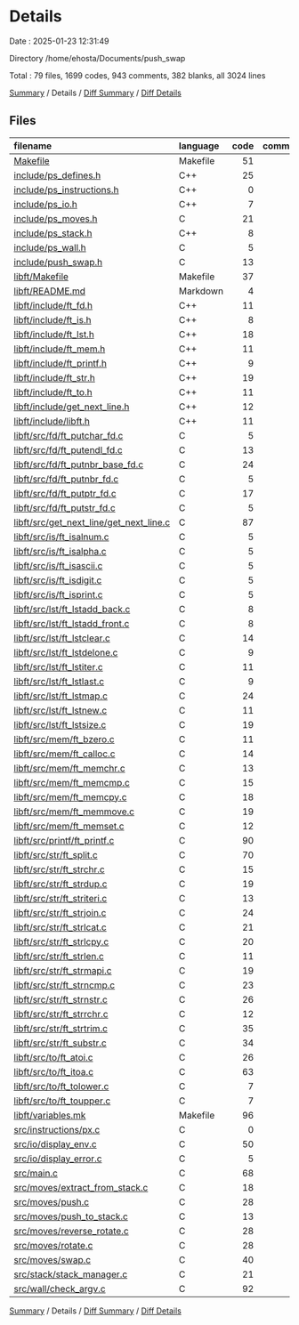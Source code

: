 # Details

Date : 2025-01-23 12:31:49

Directory /home/ehosta/Documents/push_swap

Total : 79 files,  1699 codes, 943 comments, 382 blanks, all 3024 lines

[Summary](results.md) / Details / [Diff Summary](diff.md) / [Diff Details](diff-details.md)

## Files
| filename | language | code | comment | blank | total |
| :--- | :--- | ---: | ---: | ---: | ---: |
| [Makefile](/Makefile) | Makefile | 51 | 11 | 14 | 76 |
| [include/ps\_defines.h](/include/ps_defines.h) | C++ | 25 | 11 | 5 | 41 |
| [include/ps\_instructions.h](/include/ps_instructions.h) | C++ | 0 | 11 | 2 | 13 |
| [include/ps\_io.h](/include/ps_io.h) | C++ | 7 | 11 | 4 | 22 |
| [include/ps\_moves.h](/include/ps_moves.h) | C | 21 | 11 | 5 | 37 |
| [include/ps\_stack.h](/include/ps_stack.h) | C++ | 8 | 11 | 4 | 23 |
| [include/ps\_wall.h](/include/ps_wall.h) | C | 5 | 11 | 4 | 20 |
| [include/push\_swap.h](/include/push_swap.h) | C | 13 | 11 | 4 | 28 |
| [libft/Makefile](/libft/Makefile) | Makefile | 37 | 11 | 10 | 58 |
| [libft/README.md](/libft/README.md) | Markdown | 4 | 0 | 2 | 6 |
| [libft/include/ft\_fd.h](/libft/include/ft_fd.h) | C++ | 11 | 61 | 10 | 82 |
| [libft/include/ft\_is.h](/libft/include/ft_is.h) | C++ | 8 | 38 | 8 | 54 |
| [libft/include/ft\_lst.h](/libft/include/ft_lst.h) | C++ | 18 | 11 | 6 | 35 |
| [libft/include/ft\_mem.h](/libft/include/ft_mem.h) | C++ | 11 | 11 | 5 | 27 |
| [libft/include/ft\_printf.h](/libft/include/ft_printf.h) | C++ | 9 | 11 | 6 | 26 |
| [libft/include/ft\_str.h](/libft/include/ft_str.h) | C++ | 19 | 11 | 5 | 35 |
| [libft/include/ft\_to.h](/libft/include/ft_to.h) | C++ | 11 | 11 | 5 | 27 |
| [libft/include/get\_next\_line.h](/libft/include/get_next_line.h) | C++ | 12 | 19 | 5 | 36 |
| [libft/include/libft.h](/libft/include/libft.h) | C++ | 11 | 11 | 4 | 26 |
| [libft/src/fd/ft\_putchar\_fd.c](/libft/src/fd/ft_putchar_fd.c) | C | 5 | 11 | 3 | 19 |
| [libft/src/fd/ft\_putendl\_fd.c](/libft/src/fd/ft_putendl_fd.c) | C | 13 | 11 | 4 | 28 |
| [libft/src/fd/ft\_putnbr\_base\_fd.c](/libft/src/fd/ft_putnbr_base_fd.c) | C | 24 | 11 | 4 | 39 |
| [libft/src/fd/ft\_putnbr\_fd.c](/libft/src/fd/ft_putnbr_fd.c) | C | 5 | 11 | 3 | 19 |
| [libft/src/fd/ft\_putptr\_fd.c](/libft/src/fd/ft_putptr_fd.c) | C | 17 | 11 | 4 | 32 |
| [libft/src/fd/ft\_putstr\_fd.c](/libft/src/fd/ft_putstr_fd.c) | C | 5 | 11 | 3 | 19 |
| [libft/src/get\_next\_line/get\_next\_line.c](/libft/src/get_next_line/get_next_line.c) | C | 87 | 11 | 11 | 109 |
| [libft/src/is/ft\_isalnum.c](/libft/src/is/ft_isalnum.c) | C | 5 | 11 | 3 | 19 |
| [libft/src/is/ft\_isalpha.c](/libft/src/is/ft_isalpha.c) | C | 5 | 11 | 3 | 19 |
| [libft/src/is/ft\_isascii.c](/libft/src/is/ft_isascii.c) | C | 5 | 11 | 3 | 19 |
| [libft/src/is/ft\_isdigit.c](/libft/src/is/ft_isdigit.c) | C | 5 | 11 | 3 | 19 |
| [libft/src/is/ft\_isprint.c](/libft/src/is/ft_isprint.c) | C | 5 | 11 | 3 | 19 |
| [libft/src/lst/ft\_lstadd\_back.c](/libft/src/lst/ft_lstadd_back.c) | C | 8 | 11 | 3 | 22 |
| [libft/src/lst/ft\_lstadd\_front.c](/libft/src/lst/ft_lstadd_front.c) | C | 8 | 11 | 3 | 22 |
| [libft/src/lst/ft\_lstclear.c](/libft/src/lst/ft_lstclear.c) | C | 14 | 11 | 4 | 29 |
| [libft/src/lst/ft\_lstdelone.c](/libft/src/lst/ft_lstdelone.c) | C | 9 | 11 | 3 | 23 |
| [libft/src/lst/ft\_lstiter.c](/libft/src/lst/ft_lstiter.c) | C | 11 | 11 | 3 | 25 |
| [libft/src/lst/ft\_lstlast.c](/libft/src/lst/ft_lstlast.c) | C | 9 | 11 | 3 | 23 |
| [libft/src/lst/ft\_lstmap.c](/libft/src/lst/ft_lstmap.c) | C | 24 | 11 | 4 | 39 |
| [libft/src/lst/ft\_lstnew.c](/libft/src/lst/ft_lstnew.c) | C | 11 | 11 | 4 | 26 |
| [libft/src/lst/ft\_lstsize.c](/libft/src/lst/ft_lstsize.c) | C | 19 | 11 | 4 | 34 |
| [libft/src/mem/ft\_bzero.c](/libft/src/mem/ft_bzero.c) | C | 11 | 11 | 4 | 26 |
| [libft/src/mem/ft\_calloc.c](/libft/src/mem/ft_calloc.c) | C | 14 | 11 | 4 | 29 |
| [libft/src/mem/ft\_memchr.c](/libft/src/mem/ft_memchr.c) | C | 13 | 11 | 4 | 28 |
| [libft/src/mem/ft\_memcmp.c](/libft/src/mem/ft_memcmp.c) | C | 15 | 11 | 4 | 30 |
| [libft/src/mem/ft\_memcpy.c](/libft/src/mem/ft_memcpy.c) | C | 18 | 11 | 4 | 33 |
| [libft/src/mem/ft\_memmove.c](/libft/src/mem/ft_memmove.c) | C | 19 | 11 | 4 | 34 |
| [libft/src/mem/ft\_memset.c](/libft/src/mem/ft_memset.c) | C | 12 | 11 | 4 | 27 |
| [libft/src/printf/ft\_printf.c](/libft/src/printf/ft_printf.c) | C | 90 | 11 | 12 | 113 |
| [libft/src/str/ft\_split.c](/libft/src/str/ft_split.c) | C | 70 | 11 | 9 | 90 |
| [libft/src/str/ft\_strchr.c](/libft/src/str/ft_strchr.c) | C | 15 | 11 | 4 | 30 |
| [libft/src/str/ft\_strdup.c](/libft/src/str/ft_strdup.c) | C | 19 | 11 | 4 | 34 |
| [libft/src/str/ft\_striteri.c](/libft/src/str/ft_striteri.c) | C | 13 | 11 | 4 | 28 |
| [libft/src/str/ft\_strjoin.c](/libft/src/str/ft_strjoin.c) | C | 24 | 11 | 4 | 39 |
| [libft/src/str/ft\_strlcat.c](/libft/src/str/ft_strlcat.c) | C | 21 | 11 | 4 | 36 |
| [libft/src/str/ft\_strlcpy.c](/libft/src/str/ft_strlcpy.c) | C | 20 | 11 | 4 | 35 |
| [libft/src/str/ft\_strlen.c](/libft/src/str/ft_strlen.c) | C | 11 | 11 | 4 | 26 |
| [libft/src/str/ft\_strmapi.c](/libft/src/str/ft_strmapi.c) | C | 19 | 11 | 4 | 34 |
| [libft/src/str/ft\_strncmp.c](/libft/src/str/ft_strncmp.c) | C | 23 | 11 | 3 | 37 |
| [libft/src/str/ft\_strnstr.c](/libft/src/str/ft_strnstr.c) | C | 26 | 11 | 4 | 41 |
| [libft/src/str/ft\_strrchr.c](/libft/src/str/ft_strrchr.c) | C | 12 | 11 | 4 | 27 |
| [libft/src/str/ft\_strtrim.c](/libft/src/str/ft_strtrim.c) | C | 35 | 11 | 7 | 53 |
| [libft/src/str/ft\_substr.c](/libft/src/str/ft_substr.c) | C | 34 | 11 | 7 | 52 |
| [libft/src/to/ft\_atoi.c](/libft/src/to/ft_atoi.c) | C | 26 | 11 | 4 | 41 |
| [libft/src/to/ft\_itoa.c](/libft/src/to/ft_itoa.c) | C | 63 | 11 | 9 | 83 |
| [libft/src/to/ft\_tolower.c](/libft/src/to/ft_tolower.c) | C | 7 | 11 | 3 | 21 |
| [libft/src/to/ft\_toupper.c](/libft/src/to/ft_toupper.c) | C | 7 | 11 | 3 | 21 |
| [libft/variables.mk](/libft/variables.mk) | Makefile | 96 | 11 | 4 | 111 |
| [src/instructions/px.c](/src/instructions/px.c) | C | 0 | 11 | 2 | 13 |
| [src/io/display\_env.c](/src/io/display_env.c) | C | 50 | 11 | 6 | 67 |
| [src/io/display\_error.c](/src/io/display_error.c) | C | 5 | 11 | 3 | 19 |
| [src/main.c](/src/main.c) | C | 68 | 11 | 8 | 87 |
| [src/moves/extract\_from\_stack.c](/src/moves/extract_from_stack.c) | C | 18 | 11 | 4 | 33 |
| [src/moves/push.c](/src/moves/push.c) | C | 28 | 11 | 8 | 47 |
| [src/moves/push\_to\_stack.c](/src/moves/push_to_stack.c) | C | 13 | 11 | 4 | 28 |
| [src/moves/reverse\_rotate.c](/src/moves/reverse_rotate.c) | C | 28 | 11 | 4 | 43 |
| [src/moves/rotate.c](/src/moves/rotate.c) | C | 28 | 11 | 4 | 43 |
| [src/moves/swap.c](/src/moves/swap.c) | C | 40 | 11 | 7 | 58 |
| [src/stack/stack\_manager.c](/src/stack/stack_manager.c) | C | 21 | 11 | 6 | 38 |
| [src/wall/check\_argv.c](/src/wall/check_argv.c) | C | 92 | 11 | 11 | 114 |

[Summary](results.md) / Details / [Diff Summary](diff.md) / [Diff Details](diff-details.md)